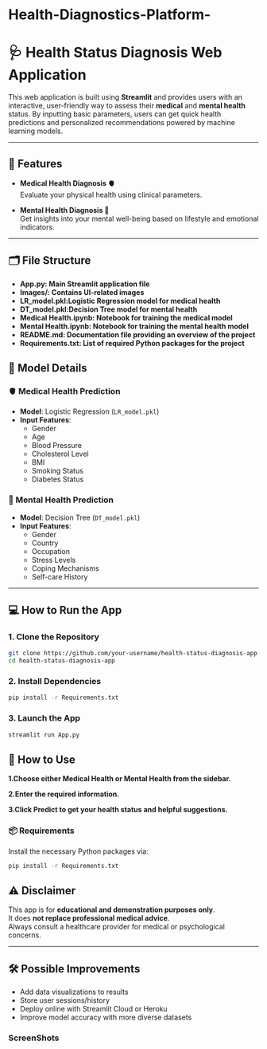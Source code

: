 # Health-Diagnostics-Platform-
# 🩺 Health Status Diagnosis Web Application

This web application is built using **Streamlit** and provides users with an interactive, user-friendly way to assess their **medical** and **mental health** status. By inputting basic parameters, users can get quick health predictions and personalized recommendations powered by machine learning models.

---

## 🚀 Features

- **Medical Health Diagnosis 🫀**  
  Evaluate your physical health using clinical parameters.

- **Mental Health Diagnosis 🧠**  
  Get insights into your mental well-being based on lifestyle and emotional indicators.

---

## 🗂️ File Structure
- **App.py: Main Streamlit application file**
- **Images/: Contains UI-related images**
- **LR_model.pkl:Logistic Regression model for medical health**
- **DT_model.pkl:Decision Tree model for mental health**
- **Medical Health.ipynb: Notebook for training the medical model**
- **Mental Health.ipynb: Notebook for training the mental health model**
- **README.md: Documentation file providing an overview of the project**
- **Requirements.txt: List of required Python packages for the project**

## 🧠 Model Details

### 🫀 Medical Health Prediction
- **Model**: Logistic Regression (`LR_model.pkl`)
- **Input Features**:
  - Gender
  - Age
  - Blood Pressure
  - Cholesterol Level
  - BMI
  - Smoking Status
  - Diabetes Status

### 🧠 Mental Health Prediction
- **Model**: Decision Tree (`DT_model.pkl`)
- **Input Features**:
  - Gender
  - Country
  - Occupation
  - Stress Levels
  - Coping Mechanisms
  - Self-care History

---

## 💻 How to Run the App

### 1. Clone the Repository

```bash   
git clone https://github.com/your-username/health-status-diagnosis-app.git
cd health-status-diagnosis-app
```
### 2. Install Dependencies
```bash
pip install -r Requirements.txt
```
### 3. Launch the App
```bash
streamlit run App.py
```
## 🧭 How to Use
**1.Choose either Medical Health or Mental Health from the sidebar.**

**2.Enter the required information.**

**3.Click Predict to get your health status and helpful suggestions.**

### 📦 Requirements
Install the necessary Python packages via:

```bash
pip install -r Requirements.txt
```
## ⚠️ Disclaimer

This app is for **educational and demonstration purposes only**.  
It does **not replace professional medical advice**.  
Always consult a healthcare provider for medical or psychological concerns.

---

## 🛠️ Possible Improvements

- Add data visualizations to results  
- Store user sessions/history  
- Deploy online with Streamlit Cloud or Heroku  
- Improve model accuracy with more diverse datasets

### ScreenShots
